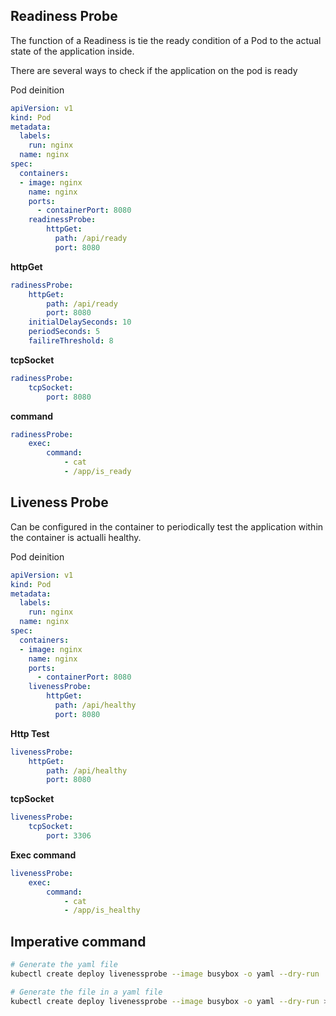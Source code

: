 ## **Readiness Probe**

The function of a Readiness is tie the ready condition of a Pod to the actual state of the application inside.

There are several ways to check if the application on the pod is ready

Pod deinition
```yaml
apiVersion: v1
kind: Pod
metadata:
  labels:
    run: nginx
  name: nginx
spec:
  containers:
  - image: nginx
    name: nginx
    ports:
      - containerPort: 8080
    readinessProbe:
        httpGet:
          path: /api/ready
          port: 8080
```

**httpGet**
```yaml
radinessProbe:
    httpGet:
        path: /api/ready
        port: 8080
    initialDelaySeconds: 10
    periodSeconds: 5
    failireThreshold: 8
```
**tcpSocket**
```yaml
radinessProbe:
    tcpSocket:
        port: 8080
```

**command**
```yaml
radinessProbe:
    exec:
        command:
            - cat
            - /app/is_ready
```

## **Liveness Probe**
Can be configured in the container to periodically test the application within the container is actualli healthy.

Pod deinition
```yaml
apiVersion: v1
kind: Pod
metadata:
  labels:
    run: nginx
  name: nginx
spec:
  containers:
  - image: nginx
    name: nginx
    ports:
      - containerPort: 8080
    livenessProbe:
        httpGet:
          path: /api/healthy
          port: 8080
```
**Http Test**
```yaml
livenessProbe:
    httpGet:
        path: /api/healthy
        port: 8080
```
**tcpSocket**
```yaml
livenessProbe:
    tcpSocket:
        port: 3306
```
**Exec command**
```yaml
livenessProbe:
    exec:
        command:
            - cat
            - /app/is_healthy
```

## Imperative command
```bash
# Generate the yaml file
kubectl create deploy livenessprobe --image busybox -o yaml --dry-run

# Generate the file in a yaml file
kubectl create deploy livenessprobe --image busybox -o yaml --dry-run > livenessprobe.yaml
```